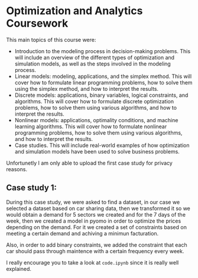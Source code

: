 # Optimization and Analytics Coursework

This main topics of this course were:
* Introduction to the modeling process in decision-making problems. This will include an overview of the different types of optimization and simulation models, as well as the steps involved in the modeling process.
* Linear models: modeling, applications, and the simplex method. This will cover how to formulate linear programming problems, how to solve them using the simplex method, and how to interpret the results.
* Discrete models: applications, binary variables, logical constraints, and algorithms. This will cover how to formulate discrete optimization problems, how to solve them using various algorithms, and how to interpret the results.
* Nonlinear models: applications, optimality conditions, and machine learning algorithms. This will cover how to formulate nonlinear programming problems, how to solve them using various algorithms, and how to interpret the results.
* Case studies. This will include real-world examples of how optimization and simulation models have been used to solve business problems.

Unfortunetly I am only able to upload the first case study for privacy reasons.

## Case study 1:

During this case study, we were asked to find a dataset, in our case we selected a dataset based on car sharing data, then we transformed it so we would obtain a demand for 5 sectors we created 
and for the 7 days of the week, then we created a model in pyomo in order to optimize the prices depending on the demand. For it we created a set of constraints 
based on meeting a certain demand and achiving a minimun facturation. 

Also, in order to add binary constraints, we added the constraint that each car should pass through maintence with a certain frequency every week.

I really encourage you to take a look at `code.ipynb` since it is really well explained.
